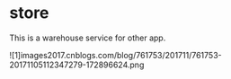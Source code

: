 # store
This is a  warehouse service for other app.

![1]images2017.cnblogs.com/blog/761753/201711/761753-20171105112347279-172896624.png
